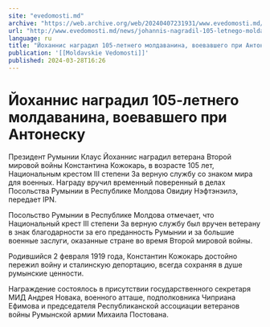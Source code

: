 ```yaml
---
site: "evedomosti.md"
archive: "https://web.archive.org/web/20240407231931/www.evedomosti.md/news/johannis-nagradil-105-letnego-moldavanina-voevavshego-pri-an"
url: "http://www.evedomosti.md/news/johannis-nagradil-105-letnego-moldavanina-voevavshego-pri-an"
language: ru
title: "Йоханнис наградил 105-летнего молдаванина, воевавшего при Антонеску"
publication: '[[Moldavskie Vedomosti]]'
published: 2024-03-28T16:26
---
```


# Йоханнис наградил 105-летнего молдаванина, воевавшего при Антонеску

Президент Румынии Клаус Йоханнис наградил ветерана Второй мировой войны Константина Кожокарь, в возрасте 105 лет, Национальным крестом III степени За верную службу со знаком мира для военных. Награду вручил временный поверенный в делах Посольства Румынии в Республике Молдова Овидиу Нэфтэнэилэ, передает IPN.

Посольство Румынии в Республике Молдова отмечает, что Национальный крест III степени За верную службу был вручен ветерану в знак благодарности за его преданность Румынии и за большие военные заслуги, оказанные стране во время Второй мировой войны.

Родившийся 2 февраля 1919 года, Константин Кожокарь достойно пережил войну и сталинскую депортацию, всегда сохраняя в душе румынские ценности.

Награждение состоялось в присутствии государственного секретаря МИД Андрея Новака, военного атташе, подполковника Чиприана Ефимова и председателя Республиканской ассоциации ветеранов войны Румынской армии Михаила Постована.